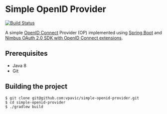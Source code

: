 # Simple OpenID Provider

[![Build Status](https://travis-ci.org/vpavic/simple-openid-provider.svg?branch=master)](https://travis-ci.org/vpavic/simple-openid-provider)

A simple [OpenID Connect](https://openid.net/connect/) Provider (OP) implemented using [Spring Boot](https://projects.spring.io/spring-boot/) and [Nimbus OAuth 2.0 SDK with OpenID Connect extensions](https://connect2id.com/products/nimbus-oauth-openid-connect-sdk).

## Prerequisites

 - Java 8
 - Git

## Building the project

```shell
$ git clone git@github.com:vpavic/simple-openid-provider.git
$ cd simple-openid-provider
$ ./gradlew build
```
